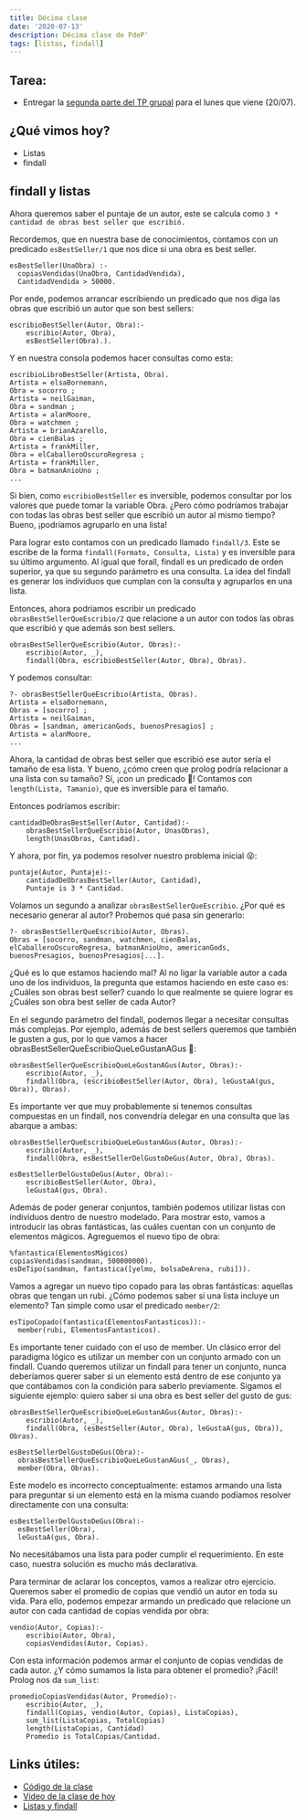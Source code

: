 ```yaml
---
title: Décima clase
date: '2020-07-13'
description: Décima clase de PdeP'
tags: [listas, findall]
---
```


## Tarea: 
- Entregar la [segunda parte del TP grupal](https://docs.google.com/document/d/1nGpaTRQlGVXMOqAmUyXeHePva_ilNVlUs_zbc08k1Lg/edit) para el lunes que viene (20/07).

## ¿Qué vimos hoy?
- Listas
- findall

## findall y listas

Ahora queremos saber el puntaje de un autor, este se calcula como `3 * cantidad de obras best seller que escribió.`

Recordemos, que en nuestra base de conocimientos, contamos con un predicado `esBestSeller/1` que nos dice si una obra es best seller.

```
esBestSeller(UnaObra) :-
  copiasVendidas(UnaObra, CantidadVendida),
  CantidadVendida > 50000.
```

Por ende, podemos arrancar escribiendo un predicado que nos diga las obras que escribió un autor que son best sellers:

```
escribioBestSeller(Autor, Obra):-
    escribio(Autor, Obra),
    esBestSeller(Obra).).
```

Y en nuestra consola podemos hacer consultas como esta:

```
escribioLibroBestSeller(Artista, Obra).
Artista = elsaBornemann,
Obra = socorro ;
Artista = neilGaiman,
Obra = sandman ;
Artista = alanMoore,
Obra = watchmen ;
Artista = brianAzarello,
Obra = cienBalas ;
Artista = frankMiller,
Obra = elCaballeroOscuroRegresa ;
Artista = frankMiller,
Obra = batmanAnioUno ;
...
```
Si bien, como `escribioBestSeller` es inversible, podemos consultar por los valores que puede tomar la variable Obra. ¿Pero cómo podríamos trabajar con todas las obras best seller que escribió un autor al mismo tiempo? Bueno, ¡podríamos agruparlo en una lista!

Para lograr esto contamos con un predicado llamado `findall/3`. Este se escribe de la forma `findall(Formato, Consulta, Lista)` y es inversible para su último argumento. Al igual que forall, findall es un predicado de orden superior, ya que su segundo parámetro es una consulta. La idea del findall es generar los individuos que cumplan con la consulta y agruparlos en una lista.  

Entonces, ahora podríamos escribir un predicado `obrasBestSellerQueEscribio/2` que relacione a un autor con todos las obras que escribió y que además son best sellers.

```
obrasBestSellerQueEscribio(Autor, Obras):-
    escribio(Autor, _),
    findall(Obra, escribioBestSeller(Autor, Obra), Obras).
```

Y podemos consultar:

```
?- obrasBestSellerQueEscribio(Artista, Obras).
Artista = elsaBornemann,
Obras = [socorro] ;
Artista = neilGaiman,
Obras = [sandman, americanGods, buenosPresagios] ;
Artista = alanMoore,
...
```

Ahora, la cantidad de obras best seller que escribió ese autor sería el tamaño de esa lista.
Y bueno, ¿cómo creen que prolog podría relacionar a una lista con su tamaño?
Sí, ¡con un predicado 🤩! Contamos con `length(Lista, Tamanio)`, que es inversible para el tamaño.

Entonces podríamos escribir:

```
cantidadDeObrasBestSeller(Autor, Cantidad):-
    obrasBestSellerQueEscribio(Autor, UnasObras),
    length(UnasObras, Cantidad).
```

Y ahora, por fin, ya podemos resolver nuestro problema inicial 😝:

```
puntaje(Autor, Puntaje):-
    cantidadDeObrasBestSeller(Autor, Cantidad),
    Puntaje is 3 * Cantidad.
```

Volamos un segundo a analizar `obrasBestSellerQueEscribio`. ¿Por qué es necesario generar al autor? Probemos qué pasa sin generarlo:

```
?- obrasBestSellerQueEscribio(Autor, Obras).
Obras = [socorro, sandman, watchmen, cienBalas, elCaballeroOscuroRegresa, batmanAnioUno, americanGods, buenosPresagios, buenosPresagios|...].
```

¿Qué es lo que estamos haciendo mal? Al no ligar la variable autor a cada uno de los individuos, la pregunta que estamos haciendo en este caso es: ¿Cuáles son obras best seller? cuando lo que realmente se quiere lograr es ¿Cuáles son obra best seller de cada Autor?

En el segundo parámetro del findall, podemos llegar a necesitar consultas más complejas. Por ejemplo, además de best sellers queremos que también le gusten a gus, por lo que vamos a hacer obrasBestSellerQueEscribioQueLeGustanAGus 🥵:

```
obrasBestSellerQueEscribioQueLeGustanAGus(Autor, Obras):-
    escribio(Autor, _),
    findall(Obra, (escribioBestSeller(Autor, Obra), leGustaA(gus, Obra)), Obras).
```

Es importante ver que muy probablemente si tenemos consultas compuestas en un findall, nos convendría delegar en una consulta que las abarque a ambas:

```
obrasBestSellerQueEscribioQueLeGustanAGus(Autor, Obras):-
    escribio(Autor, _),
    findall(Obra, esBestSellerDelGustoDeGus(Autor, Obra), Obras).

esBestSellerDelGustoDeGus(Autor, Obra):-
	escribioBestSeller(Autor, Obra), 
	leGustaA(gus, Obra).
```

Además de poder generar conjuntos, también podemos utilizar listas con individuos dentro de nuestro modelado. Para mostrar esto, vamos a introducir las obras fantásticas, las cuáles cuentan con un conjunto de elementos mágicos. Agreguemos el nuevo tipo de obra:

```
%fantastica(ElementosMágicos)
copiasVendidas(sandman, 500000000).
esDeTipo(sandman, fantastica([yelmo, bolsaDeArena, rubi])).
```

Vamos a agregar un nuevo tipo copado para las obras fantásticas: aquellas obras que tengan un rubi. ¿Cómo podemos saber si una lista incluye un elemento? Tan simple como usar el predicado `member/2`:

```
esTipoCopado(fantastica(ElementosFantasticos)):-
  member(rubi, ElementosFantasticos).
```

Es importante tener cuidado con el uso de member. Un clásico error del paradigma lógico es utilizar un member con un conjunto armado con un findall. Cuando queremos utilizar un findall para tener un conjunto, nunca deberíamos querer saber si un elemento está dentro de ese conjunto ya que contábamos con la condición para saberlo previamente. Sigamos el siguiente ejemplo: quiero saber si una obra es best seller del gusto de gus:

```
obrasBestSellerQueEscribioQueLeGustanAGus(Autor, Obras):-
    escribio(Autor, _),
    findall(Obra, (esBestSeller(Autor, Obra), leGustaA(gus, Obra)), Obras).

esBestSellerDelGustoDeGus(Obra):-
  obrasBestSellerQueEscribioQueLeGustanAGus(_, Obras),
  member(Obra, Obras).
```

Este modelo es incorrecto conceptualmente: estamos armando una lista para preguntar si un elemento está en la misma cuando podíamos resolver directamente con una consulta:

```
esBestSellerDelGustoDeGus(Obra):-
  esBestSeller(Obra),
  leGustaA(gus, Obra).
```

No necesitábamos una lista para poder cumplir el requerimiento. En este caso, nuestra solución es mucho más declarativa. 


Para terminar de aclarar los conceptos, vamos a realizar otro ejercicio. Queremos saber el promedio de copias que vendió un autor en toda su vida. Para ello, podemos empezar armando un predicado que relacione un autor con cada cantidad de copias vendida por obra:

```
vendio(Autor, Copias):-
    escribio(Autor, Obra),
    copiasVendidas(Autor, Copias).
```

Con esta información podemos armar el conjunto de copias vendidas de cada autor. ¿Y cómo sumamos la lista para obtener el promedio? ¡Fácil! Prolog nos da `sum_list`:

```
promedioCopiasVendidas(Autor, Promedio):-
    escribio(Autor, _),
    findall(Copias, vendio(Autor, Copias), ListaCopias),
    sum_list(ListaCopias, TotalCopias)
    length(ListaCopias, Cantidad)
    Promedio is TotalCopias/Cantidad.
```

## Links útiles:

- [Código de la clase](https://completar.com.ar)
- [Video de la clase de hoy]()
- [Listas y findall](http://wiki.uqbar.org/wiki/articles/paradigma-logico---listas.html)

